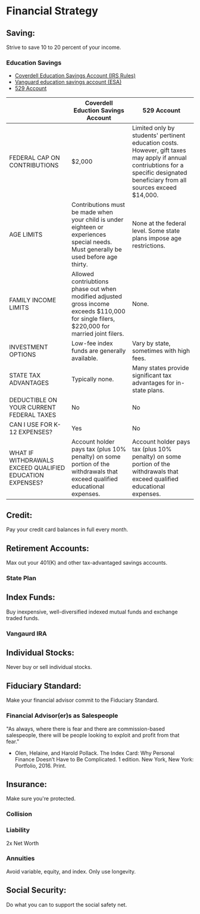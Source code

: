 # Financial Strategy



## Saving: 
Strive to save 10 to 20 percent of your income.

### Education Savings
- [Coverdell Education Savings Account (IRS Rules)](https://www.irs.gov/publications/p970/ch07.html)
 - [Vanguard education savings account (ESA)](https://personal.vanguard.com/us/whatweoffer/college/vanguardesa)
- [529 Account](https://www.collegeadvantage.com/new-to-collegeadvantage/why-collegeadvantage-529)

|  | Coverdell Eduction Savings Account  |529 Account  |
|-------------------------------|-------------------------------------|-------------|
| FEDERAL CAP ON CONTRIBUTIONS  | $2,000  | Limited only by students' pertinent education costs. However, gift taxes may apply if annual contriubtions for a specific designated beneficiary from all sources exceed $14,000. |
| AGE LIMITS  | Contributions must be made when your child is under eighteen or experiences special needs. Must generally be used before age thirty.  | None at the federal level. Some state plans impose age restrictions.  |
| FAMILY INCOME LIMITS  | Allowed contriubtions phase out when modified adjusted gross income exceeds $110,000 for single filers, $220,000 for married joint filers. | None.  |
| INVESTMENT OPTIONS  | Low-fee index funds are generally available.  | Vary by state, sometimes with high fees.  |
| STATE TAX ADVANTAGES  | Typically none.  | Many states provide significant tax advantages for in-state plans.  |
| DEDUCTIBLE ON YOUR CURRENT FEDERAL TAXES  | No  | No  |
| CAN I USE FOR K-12 EXPENSES?  | Yes  | No  |
| WHAT IF WITHDRAWALS EXCEED QUALIFIED EDUCATION EXPENSES? | Account holder pays tax (plus 10% penalty) on some portion of the withdrawals that exceed qualified educational expenses.  | Account holder pays tax (plus 10% penalty) on some portion of the withdrawals that exceed qualified educational expenses.  |


## Credit: 
Pay your credit card balances in full every month.

## Retirement Accounts: 
Max out your 401(K) and other tax-advantaged savings accounts.

### State Plan

## Index Funds: 
Buy inexpensive, well-diversified indexed mutual funds and exchange traded funds.

### Vangaurd IRA

## Individual Stocks: 
Never buy or sell individual stocks.

## Fiduciary Standard: 
Make your financial advisor commit to the Fiduciary Standard.

### Financial Advisor(er)s as Salespeople
"As always, where there is fear and there are commission-based salespeople, there will be people looking to exploit and profit from that fear."

- Olen, Helaine, and Harold Pollack. The Index Card: Why Personal Finance Doesn’t Have to Be Complicated. 1 edition. New York, New York: Portfolio, 2016. Print.

## Insurance: 
Make sure you're protected.

### Collision

### Liability
2x Net Worth

### Annuities

Avoid variable, equity, and index. 
Only use longevity.

## Social Security: 
Do what you can to support the social safety net.
